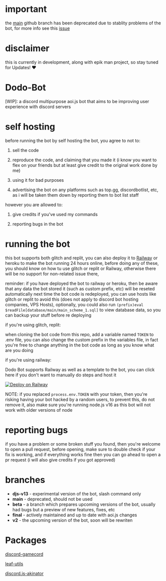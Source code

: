 # important
the [main](https://github.com/DodoGames7/Dodo-Bot/tree/main) github branch has been deprecated due to stablity problems of the bot, for more info see this [issue](https://github.com/DodoGames7/Dodo-Bot/issues/3)

# disclaimer
this is currently in development, along with epik man project, so stay tuned for Updates! ❤

# Dodo-Bot
[WIP]: a discord multipurpose aoi.js bot that aims to be improving user experience with discord servers

# self hosting
before running the bot by self hosting the bot, you agree to not to:

1. sell the code

2. reproduce the code, and claiming that you made it (i know you want to flex on your friends but at least give credit to the original work done by me)

3. using it for bad purposes

4. advertising the bot on any platforms such as top.gg, discordbotlist, etc, as i will be taken them down by reporting them to bot list staff

however you are allowed to:

1. give credits if you've used my commands

2. reporting bugs in the bot


# running the bot
this bot supports both glitch and replit, you can also deploy it to [Railway](https://railway.app) or heroku to make the bot running 24 hours online, before doing any of these, you should know on how tu use glitch or replit or Railway, otherwise there will be no support for non-related issue there,

reminder: if you have deployed the bot to railway or heroku, then be aware that any data the bot stored it (such as custom prefix, etc) will be reseted automatically next time the bot code is redeployed, you can use hosts like glitch or replit to avoid this (does not apply to discord bot hosting companies, VPS Hosts), optionally, you could also run `(prefix)eval $readFile[database/main/main_scheme_1.sql]` to view database data, so you can backup your stuff before re deploying

if you're using glitch, replit:

when cloning the bot code from this repo, add a variable named `TOKEN` to .env file, you can also change the custom prefix in the variables file, in fact you're free to change anything in the bot code as long as you know what are you doing

if you're using railway:

Dodo Bot supports Railway as well as a template to the bot, you can click here if you don't want to manually do steps and host it

[![Deploy on Railway](https://railway.app/button.svg)](https://railway.app/new/template/O6clYk?referralCode=88DGWn)

NOTE: if you replaced `process.env.TOKEN` with your token, then you're risking having your bot hacked by a random users, to prevent this, do not remove it, also make sure you're running node.js v16 as this bot will not work with older versions of node

# reporting bugs
if you have a problem or some broken stuff you found, then you're welcome to open a pull request, before opening, make sure to double check if your fix is working, and if everything works fine then you can go ahead to open a pr request (i will also give credits if you got approved)

# branches
* **djs-v13** - experimental version of the bot, slash command only
* **main** - deprecated, should not be used
* **beta** - a branch which prepares upcoming versions of the bot, usually had bugs but a preview of new features, fixes, etc
* **final** - actively maintained and up to date with aoi.js changes
* **v2** - the upcoming version of the bot, soon will be rewriten

# Packages

[discord-gamecord](https://www.npmjs.com/package/discord-gamecord)

[leaf-utils](https://www.npmjs.com/package/leaf-utils)

[discord.js-akinator](https://www.npmjs.com/package/discord.js-akinator)




